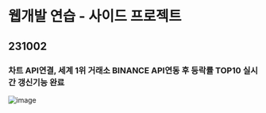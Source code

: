 # 웹개발 연습 - 사이드 프로젝트

## 231002
### 차트 API연결, 세계 1위 거래소 BINANCE API연동 후 등락률 TOP10 실시간 갱신기능 완료

![image](https://github.com/Ztrillion/web_test/assets/85321962/8f472633-bc3f-4862-a38c-664e83b851dd)

